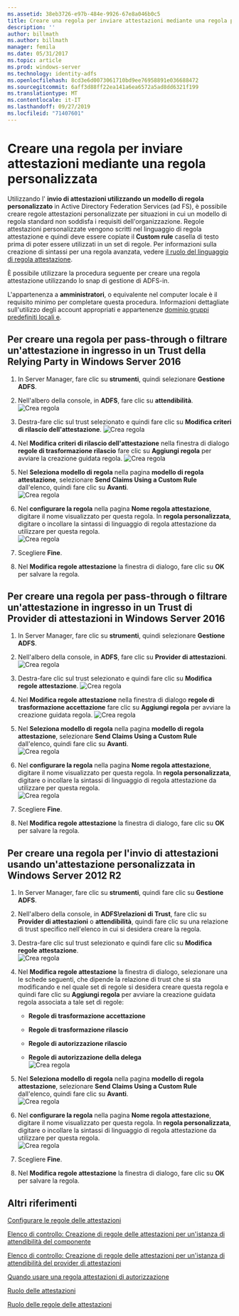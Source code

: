 ```yaml
---
ms.assetid: 38eb3726-e97b-484e-9926-67e8a046b0c5
title: Creare una regola per inviare attestazioni mediante una regola personalizzata
description: ''
author: billmath
ms.author: billmath
manager: femila
ms.date: 05/31/2017
ms.topic: article
ms.prod: windows-server
ms.technology: identity-adfs
ms.openlocfilehash: 8cd3e6d0073061710bd9ee76958891e036688472
ms.sourcegitcommit: 6aff3d88ff22ea141a6ea6572a5ad8dd6321f199
ms.translationtype: MT
ms.contentlocale: it-IT
ms.lasthandoff: 09/27/2019
ms.locfileid: "71407601"
---
```

# <a name="create-a-rule-to-send-claims-using-a-custom-rule"></a>Creare una regola per inviare attestazioni mediante una regola personalizzata


Utilizzando l' **invio di attestazioni utilizzando un modello di regola personalizzato** in Active Directory Federation Services (ad FS), è possibile creare regole attestazioni personalizzate per situazioni in cui un modello di regola standard non soddisfa i requisiti dell'organizzazione. Regole attestazioni personalizzate vengono scritti nel linguaggio di regola attestazione e quindi deve essere copiate il **Custom rule** casella di testo prima di poter essere utilizzati in un set di regole. Per informazioni sulla creazione di sintassi per una regola avanzata, vedere [il ruolo del linguaggio di regola attestazione](../../ad-fs/technical-reference/The-Role-of-the-Claim-Rule-Language.md).  
  
È possibile utilizzare la procedura seguente per creare una regola attestazione utilizzando lo snap di gestione di ADFS\-in.  
  
L'appartenenza a **amministratori**, o equivalente nel computer locale è il requisito minimo per completare questa procedura.  Informazioni dettagliate sull'utilizzo degli account appropriati e appartenenze [dominio gruppi predefiniti locali e](https://go.microsoft.com/fwlink/?LinkId=83477).



## <a name="to-create-a-rule-to-pass-through-or-filter-an-incoming-claim-on-a-relying-party-trust-in-windows-server-2016"></a>Per creare una regola per pass-through o filtrare un'attestazione in ingresso in un Trust della Relying Party in Windows Server 2016 

1.  In Server Manager, fare clic su **strumenti**, quindi selezionare **Gestione ADFS**.  
  
2.  Nell'albero della console, in **ADFS**, fare clic su **attendibilità**. 
![Crea regola](media/Create-a-Rule-to-Pass-Through-or-Filter-an-Incoming-Claim/claimrule9.PNG)  
  
3.  Destra\-fare clic sul trust selezionato e quindi fare clic su **Modifica criteri di rilascio dell'attestazione**.
![Crea regola](media/Create-a-Rule-to-Pass-Through-or-Filter-an-Incoming-Claim/claimrule10.PNG)   
  
4.  Nel **Modifica criteri di rilascio dell'attestazione** nella finestra di dialogo **regole di trasformazione rilascio** fare clic su **Aggiungi regola** per avviare la creazione guidata regola. 
![Crea regola](media/Create-a-Rule-to-Pass-Through-or-Filter-an-Incoming-Claim/claimrule11.PNG)    

5.  Nel **Seleziona modello di regola** nella pagina **modello di regola attestazione**, selezionare **Send Claims Using a Custom Rule** dall'elenco, quindi fare clic su **Avanti**.  
![Crea regola](media/Create-a-Rule-to-Send-Claims-Using-a-Custom-Rule/custom3.PNG)   
  
6.  Nel **configurare la regola** nella pagina **Nome regola attestazione**, digitare il nome visualizzato per questa regola. In **regola personalizzata**, digitare o incollare la sintassi di linguaggio di regola attestazione da utilizzare per questa regola.  
![Crea regola](media/Create-a-Rule-to-Send-Claims-Using-a-Custom-Rule/custom4.PNG)     

7.  Scegliere **Fine**.  
  
8.  Nel **Modifica regole attestazione** la finestra di dialogo, fare clic su **OK** per salvare la regola.   
  
## <a name="to-create-a-rule-to-pass-through-or-filter-an-incoming-claim-on-a-claims-provider-trust-in-windows-server-2016"></a>Per creare una regola per pass-through o filtrare un'attestazione in ingresso in un Trust di Provider di attestazioni in Windows Server 2016 
  
1.  In Server Manager, fare clic su **strumenti**, quindi selezionare **Gestione ADFS**.  
  
2.  Nell'albero della console, in **ADFS**, fare clic su **Provider di attestazioni**. 
![Crea regola](media/Create-a-Rule-to-Pass-Through-or-Filter-an-Incoming-Claim/claimrule1.PNG)  
  
3.  Destra\-fare clic sul trust selezionato e quindi fare clic su **Modifica regole attestazione**.
![Crea regola](media/Create-a-Rule-to-Pass-Through-or-Filter-an-Incoming-Claim/claimrule2.PNG)   
  
4.  Nel **Modifica regole attestazione** nella finestra di dialogo **regole di trasformazione accettazione** fare clic su **Aggiungi regola** per avviare la creazione guidata regola.
![Crea regola](media/Create-a-Rule-to-Pass-Through-or-Filter-an-Incoming-Claim/claimrule3.PNG)    

5.  Nel **Seleziona modello di regola** nella pagina **modello di regola attestazione**, selezionare **Send Claims Using a Custom Rule** dall'elenco, quindi fare clic su **Avanti**.  
![Crea regola](media/Create-a-Rule-to-Send-Claims-Using-a-Custom-Rule/custom3.PNG)   
  
6.  Nel **configurare la regola** nella pagina **Nome regola attestazione**, digitare il nome visualizzato per questa regola. In **regola personalizzata**, digitare o incollare la sintassi di linguaggio di regola attestazione da utilizzare per questa regola.  
![Crea regola](media/Create-a-Rule-to-Send-Claims-Using-a-Custom-Rule/custom4.PNG)     

7.  Scegliere **Fine**.  
  
8.  Nel **Modifica regole attestazione** la finestra di dialogo, fare clic su **OK** per salvare la regola.   

















   
  
## <a name="to-create-a-rule-to-send-claims-by-using-a-custom-claim-in-windows-server-2012-r2"></a>Per creare una regola per l'invio di attestazioni usando un'attestazione personalizzata in Windows Server 2012 R2 
  
1.  In Server Manager, fare clic su **strumenti**, quindi fare clic su **Gestione ADFS**.  
  
2.  Nell'albero della console, in **ADFS\\relazioni di Trust**, fare clic su **Provider di attestazioni** o **attendibilità**, quindi fare clic su una relazione di trust specifico nell'elenco in cui si desidera creare la regola.  
  
3.  Destra\-fare clic sul trust selezionato e quindi fare clic su **Modifica regole attestazione**.  
![Crea regola](media/Create-a-Rule-to-Pass-Through-or-Filter-an-Incoming-Claim/claimrule6.PNG) 
  
4.  Nel **Modifica regole attestazione** la finestra di dialogo, selezionare una le schede seguenti, che dipende la relazione di trust che si sta modificando e nel quale set di regole si desidera creare questa regola e quindi fare clic su **Aggiungi regola** per avviare la creazione guidata regola associata a tale set di regole:  
  
    -   **Regole di trasformazione accettazione**  
  
    -   **Regole di trasformazione rilascio**  
  
    -   **Regole di autorizzazione rilascio**  
  
    -   **Regole di autorizzazione della delega**  
![Crea regola](media/Create-a-Rule-to-Permit-All-Users/permitall5.PNG)
  
5.  Nel **Seleziona modello di regola** nella pagina **modello di regola attestazione**, selezionare **Send Claims Using a Custom Rule** dall'elenco, quindi fare clic su **Avanti**.  
![Crea regola](media/Create-a-Rule-to-Send-Claims-Using-a-Custom-Rule/custom1.PNG)   
  
6.  Nel **configurare la regola** nella pagina **Nome regola attestazione**, digitare il nome visualizzato per questa regola. In **regola personalizzata**, digitare o incollare la sintassi di linguaggio di regola attestazione da utilizzare per questa regola.  
![Crea regola](media/Create-a-Rule-to-Send-Claims-Using-a-Custom-Rule/custom2.PNG)     

7.  Scegliere **Fine**.  
  
8.  Nel **Modifica regole attestazione** la finestra di dialogo, fare clic su **OK** per salvare la regola.  

## <a name="additional-references"></a>Altri riferimenti 
[Configurare le regole delle attestazioni](Configure-Claim-Rules.md)  
 
[Elenco di controllo: Creazione di regole delle attestazioni per un'istanza di attendibilità del componente](https://technet.microsoft.com/library/ee913578.aspx)  

[Elenco di controllo: Creazione di regole delle attestazioni per un'istanza di attendibilità del provider di attestazioni](https://technet.microsoft.com/library/ee913564.aspx)  
  
[Quando usare una regola attestazioni di autorizzazione](../../ad-fs/technical-reference/When-to-Use-an-Authorization-Claim-Rule.md)  

[Ruolo delle attestazioni](../../ad-fs/technical-reference/The-Role-of-Claims.md)  
  
[Ruolo delle regole delle attestazioni](../../ad-fs/technical-reference/The-Role-of-Claim-Rules.md) 
